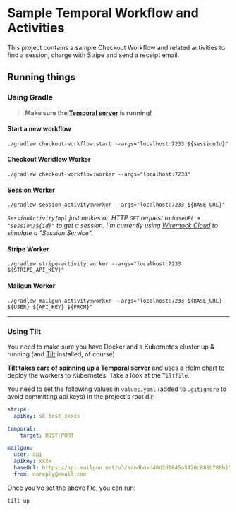 # Sample Temporal Workflow and Activities

This project contains a sample Checkout Workflow and related activities to find a session, charge with Stripe and send a receipt email.

## Running things

### Using Gradle

> **Make sure the [Temporal server](https://docs.temporal.io/docs/server/quick-install) is running!**


#### Start a new workflow

```shell
./gradlew checkout-workflow:start --args="localhost:7233 ${sessionId}"
```

#### Checkout Workflow Worker

```shell
./gradlew checkout-workflow:worker --args="localhost:7233"
```

#### Session Worker

```shell
./gradlew session-activity:worker --args="localhost:7233 ${BASE_URL}" 
```

*`SessionActivityImpl` just makes an HTTP `GET` request to `baseURL + "session/${id}"` to get a session. I'm currently using [Wiremock Cloud](https://www.wiremock.io/) to
simulate a "Session Service".*

#### Stripe Worker

```shell
./gradlew stripe-activity:worker --args="localhost:7233 ${STRIPE_API_KEY}"
```

#### Mailgun Worker

```shell
./gradlew mailgun-activity:worker --args="localhost:7233 ${BASE_URL} ${USER} ${API_KEY} ${FROM}"
```

---

### Using Tilt

You need to make sure you have Docker and a Kubernetes cluster up & running (and [Tilt](https://tilt.dev/) installed, 
of course)

**Tilt takes care of spinning up a Temporal server** and uses a [Helm chart](https://helm.sh/docs/topics/charts/) to 
deploy the workers to Kubernetes. Take a look at the `Tiltfile`.

You need to set the following values in `values.yaml` (added to `.gitignore` to avoid
committing api keys) in the project's root dir: 

```yaml
stripe:
  apiKey: sk_test_xxxxx

temporal:
    target: HOST:PORT

mailgun:
  user: api
  apiKey: xxxx
  baseUrl: https://api.mailgun.net/v3/sandboxd48d2d2845a5420c888b280b1554eb2b.mailgun.org/
  from: noreply@email.com
```

Once you've set the above file, you can run:

```shell
tilt up
```